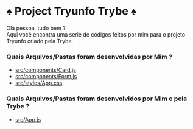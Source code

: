 # ♠️ Project Tryunfo Trybe ♠️
Olá pessoa, tudo bem ?  
Aqui você encontra uma serie de códigos feitos por mim para o projeto Tryunfo criado pela Trybe.  
### Quais Arquivos/Pastas foram desenvolvidas por Mim ?  
* [src/components/Card.js](https://github.com/estercarvalhocv/project-tryunfo/blob/main/src/components/Card.js)  
* [src/components/Form.js](https://github.com/estercarvalhocv/project-tryunfo/blob/main/src/components/Form.js)  
* [src/styles/App.css](https://github.com/estercarvalhocv/project-tryunfo/blob/main/src/styles/App.css)  
### Quais Arquivos/Pastas foram desenvolvidos por Mim e pela Trybe ?  
* [src/App.js](https://github.com/estercarvalhocv/project-tryunfo/blob/main/src/App.js)  
